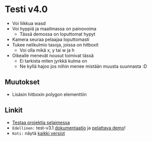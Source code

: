 # Testi v4.0
- Voi liikkua wasd
- Voi hyppiä ja maailmassa on painovoima
	- Tässä demossa on loputtomat hypyt
- Kamera seuraa pelaajaa loputtomasti
- Tukee nelikulmio tasoja, joissa on hitboxit
	- Voi olla mikä x, y tai w ja h
- Oikealle menevät nousut toimivat tässä
	- Ei tarkista miten jyrkkä kulma on
	- Ne kyllä hajoo jos niihin menee mistään muusta suunnasta :D

## Muutokset

- Lisäsin hitboxin polygon elementtiin

## Linkit

- [Testaa projektia selaimessa](https://kassu11.github.io/platformer/test-v3.2/)
- `Edellinen:` test-v3.1 [dokumentaatio](https://github.com/kassu11/platformer/tree/main/test-v3.1#readme) ja [pelattava demo](https://kassu11.github.io/platformer/test-v3.1/)!
- `Koti:` näytä [kaikki versiot](https://github.com/kassu11/platformer#readme)